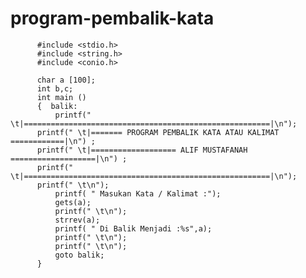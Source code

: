 # program-pembalik-kata


          #include <stdio.h>
          #include <string.h>
          #include <conio.h>

          char a [100];
          int b,c;
          int main ()
          {  balik:
              printf(" \t|=======================================================|\n");
          printf(" \t|======= PROGRAM PEMBALIK KATA ATAU KALIMAT ============|\n") ;
          printf(" \t|=================== ALIF MUSTAFANAH ===================|\n") ;
          printf(" \t|=======================================================|\n");
          printf(" \t\n");
              printf( " Masukan Kata / Kalimat :");
              gets(a);
              printf(" \t\n");
              strrev(a);
              printf( " Di Balik Menjadi :%s",a);
              printf(" \t\n");
              printf(" \t\n");
              goto balik;
          }
